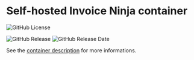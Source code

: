 # Self-hosted Invoice Ninja container

![GitHub License](https://img.shields.io/github/license/anthochamp/container-invoiceninja?style=for-the-badge)

![GitHub Release](https://img.shields.io/github/v/release/anthochamp/container-invoiceninja?style=for-the-badge&color=457EC4)
![GitHub Release Date](https://img.shields.io/github/release-date/anthochamp/container-invoiceninja?style=for-the-badge&display_date=published_at&color=457EC4)

See the [container description](CONTAINER.md) for more informations.

